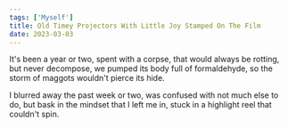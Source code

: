 ```yaml
---  
tags: ['Myself']
title: Old Timey Projectors With Little Joy Stamped On The Film
date: 2023-03-03
---
```


It's been a year or two, spent with a corpse,
that would always be rotting, but never decompose,
we pumped its body full of formaldehyde,
so the storm of maggots wouldn't pierce its hide.

I blurred away the past week or two,
was confused with not much else to do,
but bask in the mindset that I left me in,
stuck in a highlight reel that couldn't spin.
